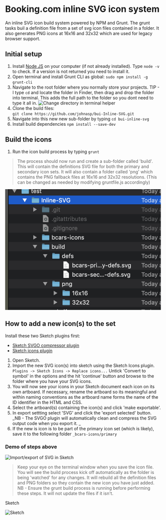 # Booking.com inline SVG icon system 

An inline SVG icon build system powered by NPM and Grunt.  The grunt tasks buil a definition <def> file from a set of svg icon files contained in a folder.  It also generates PNG icons at 16x16 and 32x32 which are used for legacy browser support. 

## Initial setup

1. Install [Node JS](https://nodejs.org/en/) on your computer (if not already installed).  Type `node -v` to check.  If a version is not returned you need to install it.
2. Open terminal and install Grunt CLI as global: 
`sudo npm install -g grunt-cli`
3. Navigate to the root folder where you normally store your projects.
TIP - I type `cd` and locate the folder in Finder, then drag and drop the folder into terminal.  This adds the full path to the folder so you dont need to type it all in. 
![Change directory in terminal helper](img/cd.gif "Change directory in terminal helper instructions")
4. Clone the build files:  
`git clone https://github.com/johnasp/bui-Inline-SVG.git`
5. Navigate into this new new sub-folder by typing `cd bui-inline-svg`
6. Install build dependencies 
`npm install --save-dev`

## Build the icons

1. Run the icon build process by typing 
`grunt`

> The process should now run and create a sub-folder called 'build'.  This will contain the definitions SVG file for both the primary and secondary icon sets.  It will also contain a folder called 'png' which contains the PNG fallback files at 16x16 and 32x32 resolutions.  (This can be changed as needed by modifying gruntfile.js accordingly)

![folder.png](img/folder.png)  

## How to add a new icon(s) to the set

Install these two Sketch plugins first:

* [Sketch SVGO compressor plugin](https://www.sketchapp.com/extensions/plugins/svgo-compressor/)
* [Sketch icons plugin](https://sketchicons.com/)

1. Open Sketch.
2. Import the new SVG icon(s) into sketch using the Sketch Icons plugin. `Plugins -> Sketch Icons -> Replace icons...`  Untick 'Convert to symbol' in the options and the hit 'continue' button and browse to the folder where you have your SVG icons. 
3. You will now see your icons in your Sketch document each icon on its own artboard.  If necessary, rename the artboard so its meaningful and within naming conventions as the artboard name forms the name of the ID identifier in the HTML and CSS.
5. Select the artboard(s) containing the icon(s) and click 'make exportable'. 
6. In export settting select 'SVG' and click the 'export selected' button. _NB - The SVGO plugin will automatically clean and compress the SVG output code when you export it. _
6. If the new is icon is to be part of the primary icon set (which is likely), save it to the following folder `_bcars-icons/primary`

### Demo of steps above

![Import/export of SVG in Sketch](img/svg-import-export-demo.gif)

> Keep your eye on the terminal window when you save the icon file.  You will see the build process kick off automatically as the folder is being 'watched' for any changes.  It will rebuild all the definition files and PNG folders so they contain the new icon you have just added.  NB - Ensure the grunt build process is running before performing these steps.  It will not update the files if it isn't.

Sketch 

![Sketch](img/sketch.gif)


